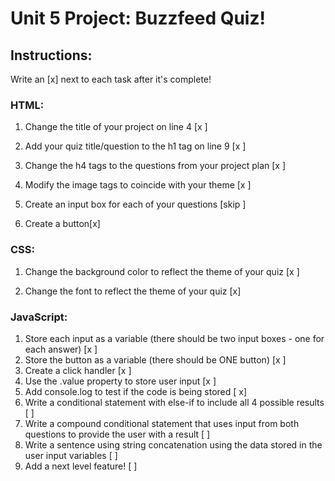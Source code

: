 # Unit 5 Project: Buzzfeed Quiz!

## Instructions:
Write an [x] next to each task after it's complete!

### HTML:
1. Change the title of your project on line 4 [x ]

2. Add your quiz title/question to the h1 tag on line 9 [x ]

3. Change the h4 tags to the questions from your project plan [x ]

4. Modify the image tags to coincide with your theme [x ]

5. Create an input box for each of your questions [skip ]

6. Create a button[x]

### CSS:
1. Change the background color to reflect the theme of your quiz [x ]

2. Change the font to reflect the theme of your quiz [x]

### JavaScript:
1. Store each input as a variable (there should be two input boxes - one for each answer) [x ]
2. Store the button as a variable (there should be ONE button) [x ]
3. Create a click handler [x ]
4. Use the .value property to store user input [x ]
5. Add console.log to test if the code is being stored [ x]
6. Write a conditional statement with else-if to include all 4 possible results [ ]
7. Write a compound conditional statement that uses input from both questions to provide the user with a result [ ]
8. Write a sentence using string concatenation using the data stored in the user input variables [ ]
9. Add a next level feature! [ ]